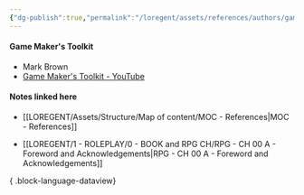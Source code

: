 ```yaml
---
{"dg-publish":true,"permalink":"/loregent/assets/references/authors/game-maker-s-toolkit/"}
---
```


#### Game Maker's Toolkit

- Mark Brown
- [Game Maker's Toolkit - YouTube](https://www.youtube.com/@GMTK)

#### Notes linked here

- [[LOREGENT/Assets/Structure/Map of content/MOC - References\|MOC - References]]

- [[LOREGENT/1 - ROLEPLAY/0 - BOOK and RPG CH/RPG - CH 00 A - Foreword and Acknowledgements\|RPG - CH 00 A - Foreword and Acknowledgements]]

{ .block-language-dataview}
